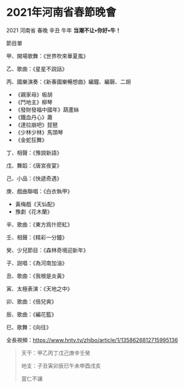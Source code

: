 # 2021年河南省春節晚會

2021 河南省 春晚 辛丑 牛年 **当潮不让•你好•牛！**

節目單

甲、開場歌舞：《世界吹來華夏風》

乙、歌曲：《星星不説話》

丙、國樂演奏：《新春國樂暢想曲》編鐘、編磬、二胡

* 《親家母》板胡
* 《鬥地主》柳琴
* 《發財發福中國年》葫蘆絲
* 《鐵血丹心》蕭
* 《達拉崩吧》琵琶
* 《少林少林》馬頭琴
* 《金蛇狂舞》

丁、相聲：《豫說新語》

戊、舞蹈：《唐宮夜宴》

己、小品：《快遞奇遇》

庚、戲曲聯唱：《白衣執甲》

* 黃梅戲《天仙配》
* 豫劇《花木蘭》

辛、歌曲：《東方爲什麽紅》

壬、相聲：《精彩一分鐘》

癸、少兒節目：《森林奇境迎新年》

子、説唱：《為河南加油》

丑、歌曲：《我根是炎黃》

寅、太極表演：《天地之中》

卯、歌曲：《倍兒爽》

辰、歌曲：《編花籃》

巳、歌舞：《向往》



全長視頻：https://www.hntv.tv/zhibo/article/1/1358626812715995136

> 天干：甲乙丙丁戊己庚辛壬癸
>
> 地支：子丑寅卯辰巳午未申酉戌亥
>
> 當仁不讓